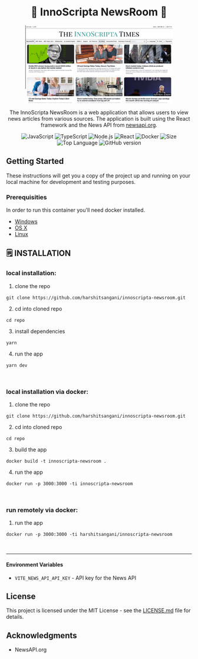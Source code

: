 <div align='center'>
    <h1><b>📰 InnoScripta NewsRoom 📰</b></h1>
    <img src='./public/screenshot.png' width='400' height='210' />
    <p>The InnoScripta NewsRoom is a web application that allows users to view news articles from various sources. The application is built using the React framework and the News API from <a href="https://newsapi.org/">newsapi.org</a>.</p>

![JavaScript](https://badgen.net/badge/JavaScript/ES2020/yellow?)
![TypeScript](https://badgen.net/badge/TypeScript/^5.5.3/blue?)
![Node.js](https://badgen.net/badge/Node.js/18/green?)
![React](https://badgen.net/badge/React/18.3.1/cyan?)
![Docker](https://badgen.net/badge/Docker/27.1.1/cyan?)
![Size](https://img.shields.io/github/languages/code-size/harshitsangani/innoscripta-newsroom.svg)
![Top Language](https://img.shields.io/github/languages/top/harshitsangani/innoscripta-newsroom.svg)
![GitHub version](https://badge.fury.io/gh/harshitsangani%2Finnoscripta-newsroom.svg)

</div>

## Getting Started

These instructions will get you a copy of the project up and running on your local machine for development and testing purposes.

### Prerequisities

In order to run this container you'll need docker installed.

- [Windows](https://docs.docker.com/desktop/install/windows-install/)
- [OS X](https://docs.docker.com/desktop/install/mac-install/)
- [Linux](https://docs.docker.com/desktop/install/linux-install/)

## 🗒️ **INSTALLATION**

### local installation:

1. clone the repo

```
git clone https://github.com/harshitsangani/innoscripta-newsroom.git
```

2. cd into cloned repo

```
cd repo
```

3. install dependencies

```
yarn
```

4. run the app

```
yarn dev
```

<br />

### local installation via docker:

1. clone the repo

```
git clone https://github.com/harshitsangani/innoscripta-newsroom.git
```

2. cd into cloned repo

```
cd repo
```

3. build the app

```
docker build -t innoscripta-newsroom .
```

4. run the app

```
docker run -p 3000:3000 -ti innoscripta-newsroom
```

<br/>

### run remotely via docker:

1. run the app

```
docker run -p 3000:3000 -ti harshitsangani/innoscripta-newsroom
```

<br />

---

#### Environment Variables

- `VITE_NEWS_API_API_KEY` - API key for the News API

## License

This project is licensed under the MIT License - see the [LICENSE.md](LICENSE.md) file for details.

## Acknowledgments

- NewsAPI.org
